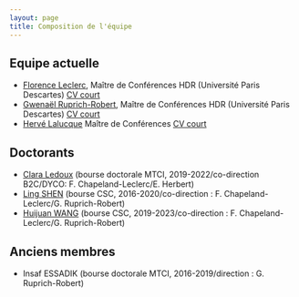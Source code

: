 ```yaml
---
layout: page
title: Composition de l'équipe
---
```


## Equipe actuelle

- [Florence Leclerc](mailto:florence.leclerc@parisdescartes.fr), Maître de Conférences HDR (Université Paris Descartes)
  [CV court](/membres/florence)
- [Gwenaël Ruprich-Robert](mailto:gwenael.ruprich@u-paris.fr), Maître de Conférences HDR (Université Paris Descartes)
  [CV court](/membres/gwenael)
- [Hervé Lalucque](mailto:herve.lalucque@univ-paris-diderot.fr) Maître de Conférences
  [CV court](/membres/herve)

## Doctorants

- [Clara Ledoux](mailto:claraaledoux@gmail.com) (bourse doctorale MTCI, 2019-2022/co-direction B2C/DYCO: F. Chapeland-Leclerc/E. Herbert)
- [Ling SHEN](mailto:shen89101@163.com) (bourse CSC, 2016-2020/co-direction : F. Chapeland-Leclerc/G. Ruprich-Robert)
- [Huijuan WANG](mailto:wanghuijuan120508@gmail.com) (bourse CSC, 2019-2023/co-direction : F. Chapeland-Leclerc/G. Ruprich-Robert)

## Anciens membres

- Insaf ESSADIK (bourse doctorale MTCI, 2016-2019/direction : G. Ruprich-Robert)
